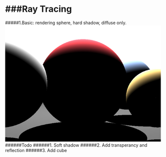 ###Ray Tracing
=====
#####1.Basic: rendering sphere, hard shadow, diffuse only.
![alt text](/src/basic/output.jpg?raw=true "sample output 1")
######Todo
######1. Soft shadow
######2. Add transperancy and reflection
######3. Add cube
